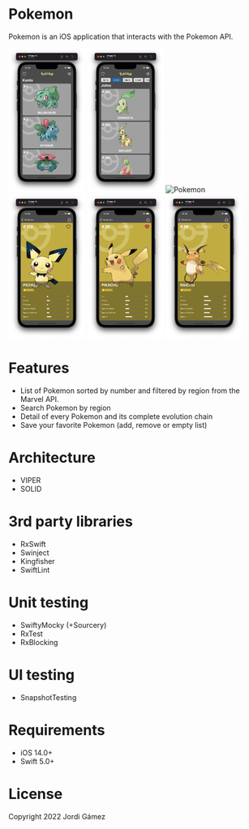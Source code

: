 # Pokemon
Pokemon is an iOS application that interacts with the Pokemon API.

<p align="left">
  <img width="30%" alt="Pokemon" title="Pokemon" src="Screenshots/list.png"/>
  <img width="30%" alt="Pokemon" title="Pokemon" src="Screenshots/search-region.png"/>
  <img width="30%" alt="Pokemon" title="Pokemon" src="Screenshots/favorites.png"/>
  <img width="30%" alt="Pokemon" title="Pokemon" src="Screenshots/pichu.png"/>
  <img width="30%" alt="Pokemon" title="Pokemon" src="Screenshots/pikachu-favorite.png"/>
  <img width="30%" alt="Pokemon" title="Pokemon" src="Screenshots/raichu.png"/>
</p>

# Features
- List of Pokemon sorted by number and filtered by region from the Marvel API.
- Search Pokemon by region
- Detail of every Pokemon and its complete evolution chain
- Save your favorite Pokemon (add, remove or empty list)

# Architecture
- VIPER
- SOLID

# 3rd party libraries
- RxSwift
- Swinject
- Kingfisher
- SwiftLint

# Unit testing
- SwiftyMocky (+Sourcery)
- RxTest
- RxBlocking

# UI testing
- SnapshotTesting

# Requirements
- iOS 14.0+
- Swift 5.0+

# License
Copyright 2022 Jordi Gámez
